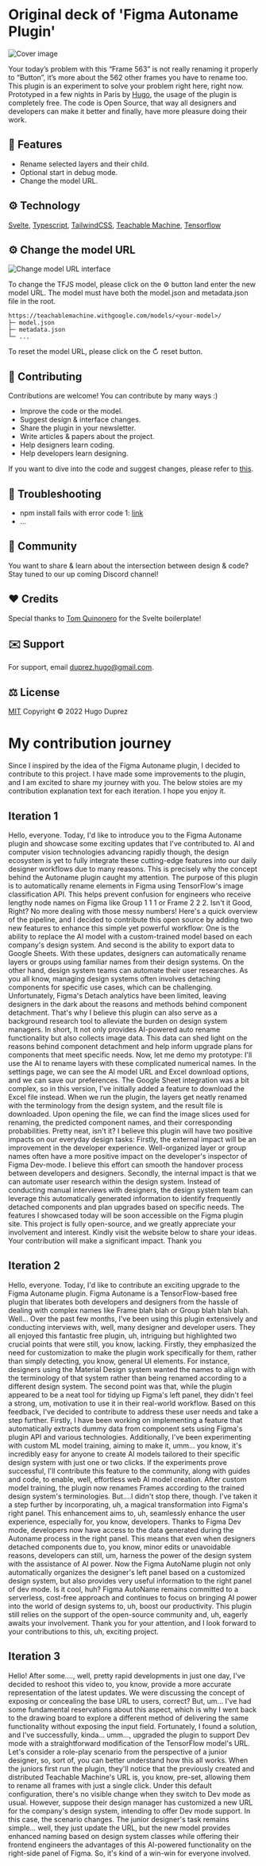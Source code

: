 # Original deck of 'Figma Autoname Plugin'


![Cover image](https://i.ibb.co/f9zw4j0/showcase.png)

Your today’s problem with this “Frame 563” is not really renaming it properly to “Button”, it’s more about the 562 other frames you have
to rename too. This plugin is an experiment to solve your problem right here, right now. Prototyped in a few nights in Paris by
[Hugo](https://www.hugoduprez.com/),
the usage of the plugin is completely free. The code is Open Source, that way all designers and developers can make
it better and finally, have more pleasure doing their work.

## 🎁 Features

- Rename selected layers and their child.
- Optional start in debug mode.
- Change the model URL.



## ⚙️ Technology

[Svelte](https://svelte.dev/), [Typescript](https://www.typescriptlang.org/),
[TailwindCSS](https://tailwindcss.com/), [Teachable Machine](https://teachablemachine.withgoogle.com/),
[Tensorflow](https://www.tensorflow.org/js?hl=fr)



## ⚙️ Change the model URL

![Change model URL interface](./images/changeModel.png)

To change the TFJS model, please click on the ⚙ button Iand enter the new model URL. The model must have both the model.json and metadata.json file in the root.

```
https://teachablemachine.withgoogle.com/models/<your-model>/
├─ model.json
├─ metadata.json
└─ ...
```

To reset the model URL, please click on the ↻ reset button. 

## 🤝 Contributing

Contributions are welcome! You can contribute by many ways :)

- Improve the code or the model.
- Suggest design & interface changes.
- Share the plugin in your newsletter.
- Write articles & papers about the project.
- Help designers learn coding.
- Help developers learn designing.

If you want to dive into the code and suggest changes, please refer to
[this](https://opensource.guide/how-to-contribute/#opening-a-pull-request).



## 📝 Troubleshooting

- npm install fails with error code 1: [link](https://github.com/Hugo-Dz/figma_autoname_client_app/issues/4)
- ...


## 🍕 Community

You want to share & learn about the intersection between design & code? Stay tuned to our up coming Discord channel!
## ❤️ Credits

Special thanks to [Tom Quinonero](https://github.com/tomquinonero) for the Svelte boilerplate!
## ✉️ Support

For support, email duprez.hugo@gmail.com.


## ⚖️ License

[MIT](https://choosealicense.com/licenses/mit/) Copyright © 2022 Hugo Duprez



# My contribution journey

Since I inspired by the idea of the Figma Autoname plugin, I decided to contribute to this project. I have made some improvements to the plugin, and I am excited to share my journey with you. The below stoies are my contribution explanation text for each iteration. I hope you enjoy it.

## Iteration 1

Hello, everyone. Today, I'd like to introduce you to the Figma Autoname plugin and showcase some exciting updates that I've contributed to. AI and computer vision technologies advancing rapidly though, the design ecosystem is yet to fully integrate these cutting-edge features into our daily designer workflows due to many reasons. This is precisely why the concept behind the Autoname plugin caught my attention. The purpose of this plugin is to automatically rename elements in Figma using TensorFlow's image classification API. This helps prevent confusion for engineers who receive lengthy node names on Figma like Group 1 1 1 or Frame 2 2 2. Isn't it Good, Right? No more dealing with those messy numbers! Here's a quick overview of the pipeline, and I decided to contribute this open source by adding two new features to enhance this simple yet powerful workflow: One is the ability to replace the AI model with a custom-trained model based on each company's design system. And second is the ability to export data to Google Sheets. With these updates, designers can automatically rename layers or groups using familiar names from their design systems. On the other hand, design system teams can automate their user researches. As you all know, managing design systems often involves detaching components for specific use cases, which can be challenging. Unfortunately, Figma's Detach analytics have been limited, leaving designers in the dark about the reasons and methods behind component detachment. That's why I believe this plugin can also serve as a background research tool to alleviate the burden on design system managers. In short, It not only provides AI-powered auto rename functionality but also collects image data. This data can shed light on the reasons behind component detachment and help inform upgrade plans for components that meet specific needs. Now, let me demo my prototype: I'll use the AI to rename layers with these complicated numerical names. In the settings page, we can see the AI model URL and Excel download options, and we can save our preferences. The Google Sheet integration was a bit complex, so in this version, I've initially added a feature to download the Excel file instead. When we run the plugin, the layers get neatly renamed with the terminology from the design system, and the result file is downloaded. Upon opening the file, we can find the image slices used for renaming, the predicted component names, and their corresponding probabilities. Pretty neat, isn't it? I believe this plugin will have two positive impacts on our everyday design tasks: Firstly, the external impact will be an improvement in the developer experience. Well-organized layer or group names often have a more positive impact on the developer's inspector of Figma Dev-mode. I believe this effort can smooth the handover process between developers and designers. Secondly, the internal impact is that we can automate user research within the design system. Instead of conducting manual interviews with designers, the design system team can leverage this automatically generated information to identify frequently detached components and plan upgrades based on specific needs. The features I showcased today will be soon accessible on the Figma plugin site. This project is fully open-source, and we greatly appreciate your involvement and interest. Kindly visit the website below to share your ideas. Your contribution will make a significant impact. Thank you

## Iteration 2

Hello, everyone. Today, I'd like to contribute an exciting upgrade to the Figma Autoname plugin. Figma Autoname is a TensorFlow-based free plugin that liberates both developers and designers from the hassle of dealing with complex names like Frame blah blah or Group blah blah blah. Well... Over the past few months, I've been using this plugin extensively and conducting interviews with, well, many designer and developer users. They all enjoyed this fantastic free plugin, uh, intriguing but highlighted two crucial points that were still, you know, lacking. Firstly, they emphasized the need for customization to make the plugin work specifically for them, rather than simply detecting, you know, general UI elements. For instance, designers using the Material Design system wanted the names to align with the terminology of that system rather than being renamed according to a different design system. The second point was that, while the plugin appeared to be a neat tool for tidying up Figma's left panel, they didn't feel a strong, um, motivation to use it in their real-world workflow. Based on this feedback, I've decided to contribute to address these user needs and take a step further. Firstly, I have been working on implementing a feature that automatically extracts dummy data from component sets using Figma's plugin API and various technologies. Additionally, I've been experimenting with custom ML model training, aiming to make it, umm... you know, it's incredibly easy for anyone to create AI models tailored to their specific design system with just one or two clicks. If the experiments prove successful, I'll contribute this feature to the community, along with guides and code, to enable, well, effortless web AI model creation. After custom model training, the plugin now renames Frames according to the trained design system's terminologies. But....I didn't stop there, though. I've taken it a step further by incorporating, uh, a magical transformation into Figma's right panel. This enhancement aims to, uh, seamlessly enhance the user experience, especially for, you know, developers. Thanks to Figma Dev mode, developers now have access to the data generated during the Autoname process in the right panel. This means that even when designers detached components due to, you know, minor edits or unavoidable reasons, developers can still, um, harness the power of the design system with the assistance of AI power. Now the Figma AutoName plugin not only automatically organizes the designer's left panel based on a customized design system, but also provides very useful information to the right panel of dev mode. Is it cool, huh? Figma AutoName remains committed to a serverless, cost-free approach and continues to focus on bringing AI power into the world of design systems to, uh, boost our productivity. This plugin still relies on the support of the open-source community and, uh, eagerly awaits your involvement. Thank you for your attention, and I look forward to your contributions to this, uh, exciting project.

## Iteration 3

Hello! After some...., well, pretty rapid developments in just one day, I've decided to reshoot this video to, you know, provide a more accurate representation of the latest updates. We were discussing the concept of exposing or concealing the base URL to users, correct? But, um... I've had some fundamental reservations about this aspect, which is why I went back to the drawing board to explore a different method of delivering the same functionality without exposing the input field. Fortunately, I found a solution, and I've successfully, kinda... umm..., upgraded the plugin to support Dev mode with a straightforward modification of the TensorFlow model's URL. Let's consider a role-play scenario from the perspective of a junior designer, so, sort of, you can better understand how this all works. When the juniors first run the plugin, they'll notice that the previously created and distributed Teachable Machine's URL is, you know, pre-set, allowing them to rename all frames with just a single click. Under this default configuration, there's no visible change when they switch to Dev mode as usual. However, suppose their design manager has customized a new URL for the company's design system, intending to offer Dev mode support. In this case, the scenario changes. The junior designer's task remains simple... well, they just update the URL, but the new model provides enhanced naming based on design system classes while offering their frontend engineers the advantages of this AI-powered functionality on the right-side panel of Figma. So, it's kind of a win-win for everyone involved.




